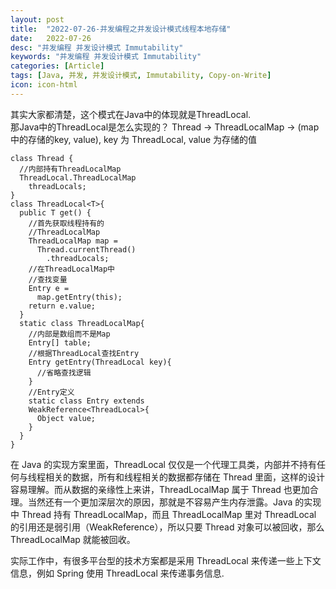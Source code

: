 ```yaml
---
layout: post
title:  "2022-07-26-并发编程之并发设计模式线程本地存储"
date:   2022-07-26
desc: "并发编程 并发设计模式 Immutability"
keywords: "并发编程 并发设计模式 Immutability"
categories: [Article]
tags: [Java, 并发, 并发设计模式, Immutability, Copy-on-Write]
icon: icon-html
---
```


其实大家都清楚，这个模式在Java中的体现就是ThreadLocal.<br/>
那Java中的ThreadLocal是怎么实现的？
Thread -> ThreadLocalMap -> (map中的存储的key, value), key 为 ThreadLocal, value 为存储的值

    class Thread {
      //内部持有ThreadLocalMap
      ThreadLocal.ThreadLocalMap 
        threadLocals;
    }
    class ThreadLocal<T>{
      public T get() {
        //首先获取线程持有的
        //ThreadLocalMap
        ThreadLocalMap map =
          Thread.currentThread()
            .threadLocals;
        //在ThreadLocalMap中
        //查找变量
        Entry e = 
          map.getEntry(this);
        return e.value;  
      }
      static class ThreadLocalMap{
        //内部是数组而不是Map
        Entry[] table;
        //根据ThreadLocal查找Entry
        Entry getEntry(ThreadLocal key){
          //省略查找逻辑
        }
        //Entry定义
        static class Entry extends
        WeakReference<ThreadLocal>{
          Object value;
        }
      }
    }
    
在 Java 的实现方案里面，ThreadLocal 仅仅是一个代理工具类，内部并不持有任何与线程相关的数据，所有和线程相关的数据都存储在 Thread 里面，这样的设计容易理解。而从数据的亲缘性上来讲，ThreadLocalMap 属于 Thread 也更加合理。当然还有一个更加深层次的原因，那就是不容易产生内存泄露。Java 的实现中 Thread 持有 ThreadLocalMap，而且 ThreadLocalMap 里对 ThreadLocal 的引用还是弱引用（WeakReference），所以只要 Thread 对象可以被回收，那么 ThreadLocalMap 就能被回收。 

实际工作中，有很多平台型的技术方案都是采用 ThreadLocal 来传递一些上下文信息，例如 Spring 使用 ThreadLocal 来传递事务信息.   


       